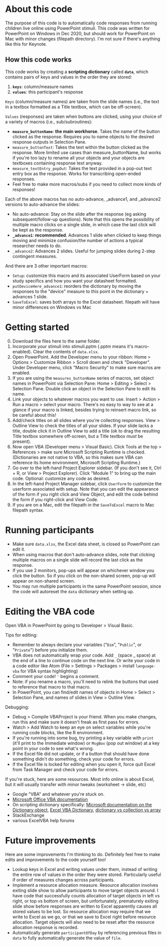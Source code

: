 # About this code
The purpose of this code is to automatically code responses from running children live online using PowerPoint stimuli. This code was written for PowerPoint on Windows in Dec 2020, but should work for PowerPoint on Mac with minor changes (filepath directory). I'm not sure if there's anything like this for Keynote.

## How this code works
This code works by creating a **scripting dictionary** called **`data`**, which contains pairs of keys and values in the order they are stored:
1. **`keys`**: column/measure names
2. **`values`**: this participant's response

`Keys` (column/measure names) are taken from the slide names (i.e., the text in a textbox formatted as a Title textbox, which can be off-screen).

`Values` (responses) are taken when buttons are clicked, using your choice of a variety of macros (i.e., sub/subroutines):
- **`measure_buttonName`**: **the main workhorse**. Takes the name of the button clicked as the response. Requires you to name objects to the desired response outputs in Selection Pane.
- `measure_buttonText`: Takes the text within the button clicked as the response. More limited use cases than measure_buttonName, but works if you're too lazy to rename all your objects and your objects are textboxes containing response text anyway.
- `measure_textEntry_popOut`: Takes the text provided in a pop-out text entry box as the response. Works for transcribing open-ended responses.
- Feel free to make more macros/subs if you need to collect more kinds of responses!

Each of the above macros has no auto-advance, _advance1, and _advance2 versions to auto-advance the slides:
- No auto-advance: Stay on the slide after the response (eg asking subsequent/follow-up questions). Note that this opens the possibility of multiple macro clicks on a single slide, in which case the last click will be kept as the response.
- **`_advance1`**: **recommended**. Advances 1 slide when clicked to keep things moving and minimize confusion/the number of actions a typical researcher needs to do.
- `_advance2`: Advances 2 slides. Useful for jumping slides during 2-step contingent measures.

And there are 3 other important macros:
- `Setup`: customize this macro and its associated UserForm based on your study specifics and how you want your datasheet formatted.
- `putDeviceHere_advance1`: reorders the dictionary by moving the responses to the "device" measure to this point in the dictionary + advances 1 slide.
- `SaveToExcel`: saves both arrays to the Excel datasheet. filepath will have minor differences on Windows vs Mac


# Getting started
0. Download the files here to the same folder.
1. Incorporate your stimuli into stimuli.pptm (.pptm means it's macro-enabled). Clear the contents of `data.xlsx`.
2. Open PowerPoint. Add the Developer menu to your ribbon: Home > Options > Customize Ribbon > Scroll down and check "Developer". Under Developer menu, click "Macro Security" to make sure macros are enabled.
3. If you are using the `measures_buttonName` series of macros, set object names in PowerPoint via Selection Pane: Home > Editing > Select > Selection Pane. Double click an object in the Selection Pane to edit its name.
4. Link your objects to whatever macros you want to use. Insert > Action > Run a macro > select your macro. There's no easy to way to see at a glance if your macro is linked, besides trying to reinsert macro link, so be careful about this!
5. Add/check titles on all slides where you're collecting responses. View > Outline View to check the titles of all your slides. If your slide lacks a title, double click it in Outline View to add a title (ok to drag the resulting Title textbox somewhere off-screen, but a Title textbox *must* be present).
6. Now open VBA (Developer menu > Visual Basic).  Click Tools at the top > References > make sure Microsoft Scripting Runtime is checked. (Dictionaries are not native to VBA, so this makes sure VBA can reference its home environment, Microsoft Scripting Runtime.)
7. Go over to the left-hand Project Explorer sidebar. (If you don't see it, Ctrl + R, or View > Project Explorer). Click "Module 1" to bring up the main code. Optional: customize any code as desired.
8. In the left-hand Project Manager sidebar, click `UserForm` to customize the userform associated with setup. Note that you can edit the appearance of the form if you right click and View Object, and edit the code behind the form if you right-click and View Code.
9. If you are on a Mac, edit the filepath in the `SaveToExcel` macro to Mac filepath syntax.

# Running participants
- Make sure `data.xlsx`, the Excel data sheet, is closed so PowerPoint can edit it.
- When using macros that don't auto-advance slides, note that clicking multiple macros on a single slide will record the last click as the response.
- If you use 2 monitors, pop-ups will appear on whichever window you click the button. So if you click on the non-shared screen, pop-up will appear on non-shared screen.
- You may run multiple participants in the same PowerPoint session, since the code will autoreset the `data` dictionary when setting up.

# Editing the VBA code
Open VBA in PowerPoint by going to Developer > Visual Basic.

Tips for editing:
- Remember to always declare your variables ("`Dim`", "`Public`", or "`Private`") before you initialize them.
- VBA does not automatically wrap your code. Add ` _ ` (space _ space) at the end of a line to continue code on the next line. Or write your code in a code editor like Atom (File > Settings > Packages > install `language-vba` for VBA syntax highlighting)
- Comment your code! `'` begins a comment.
- Note: if you rename a macro, you'll need to relink the buttons that used to reference that macro to that macro.
- In PowerPoint, you can find/edit names of objects in Home > Select > Selection Pane, and names of slides in View > Outline View.

Debugging:
- Debug > Compile VBAProject is your friend. When you make changes, run this and make sure it doesn't freak as first pass for errors.
- Watch > Add Watch to keep an eye on select variables while you're running code blocks, like the R environment.
- If you're running into some bug, try printing a key variable with `print` (it'll print to the Immediate window) or `MsgBox` (pop out window) at a key point in your code to see what's wrong.
- If the Excel file did not update, or if a button that should have done something didn't do something, check your code for errors.
- If the Excel file is locked for editing when you open it, force quit Excel from Task Manager and check your code for errors.

If you're stuck, here are some resources. Most info online is about Excel, but it will usually transfer with minor tweaks (worksheet -> slide, etc)
- Google "VBA" and whatever you're stuck on.
- [Microsoft Office VBA documentation](https://docs.microsoft.com/en-us/office/vba/api/overview/powerpoint)
- On scripting dictionary specifically: [Microsoft documentation on the Dictionary object](https://docs.microsoft.com/en-us/office/vba/language/reference/user-interface-help/dictionary-object), [Excel VBA Dictionary](https://excelmacromastery.com/vba-dictionary), [dictionary vs collection vs array](https://stackoverflow.com/questions/32479842/comparison-of-dictionary-collections-and-arrays)
- StackExchange
- various ExcelVBA help forums

# Future improvements
Here are some improvements I'm thinking to do. Definitely feel free to make edits and improvements to the code yourself too!
- Lookup keys in Excel and writing values under them, instead of writing the entire row of values in the order they were stored. Particularly useful if order of measures changes across participants.
- Implement a resource allocation measure. Resource allocation involves exiting slide show to allow participants to move target objects around. I have code that successfully counts allocation of target objects in left vs right, or top vs bottom of screen, but unfortunately, prematurely exiting slide show before responses are written to Excel apparently causes all stored values to be lost. So resource allocation may require that we write to Excel as we go, or that we save to Excel right before resource allocation. Target objects will also need to be reset after the resource allocation response is recorded.
- Automatically generate `participantOfDay` by referencing previous files in `data` to fully automatically generate the value of `file`.
